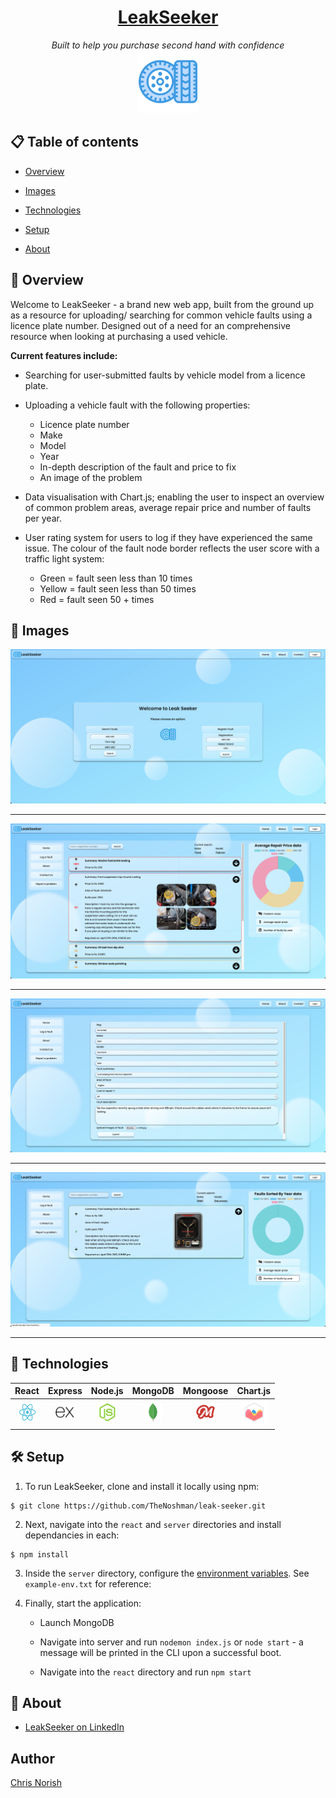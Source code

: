 <h1 align="center">
  <a href="#">
    LeakSeeker
  </a>
</h1>
<div align="center"> <i>Built to help you purchase second hand with confidence</i></div>

<div  align="center" ><img src="https://github.com/TheNoshman/leak-seeker/blob/master/react/src/images/logo2.png?raw=true" alt="logo" width="100"></div>

## 📋 Table of contents

* [Overview](#-overview)

* [Images](#-images)

* [Technologies](#-technologies)

* [Setup](#-setup)

* [About](#-about)

  

## 🔭 Overview
Welcome to LeakSeeker - a brand new web app, built from the ground up as a resource for uploading/ searching for common vehicle faults using a licence plate number. Designed out of a need for an comprehensive resource when looking at purchasing a used vehicle.

**Current features include:**

* Searching for user-submitted faults by vehicle model from a licence plate.
* Uploading a vehicle fault with the following properties:

  * Licence plate number
  * Make
  * Model
  * Year
  * In-depth description of the fault and price to fix
  * An image of the problem
* Data visualisation with Chart.js; enabling the user to inspect an overview of common problem areas, average repair price and number of faults per year.
* User rating system for users to log if they have experienced the same issue. The colour of the fault node border reflects the user score with a traffic light system:
  * Green = fault seen less than 10 times
  * Yellow = fault seen less than 50 times
  * Red = fault seen 50 + times



## 📸 Images

![screenshot](https://github.com/TheNoshman/leak-seeker/blob/master/screen1.png?raw=true)

---
![screenshot](https://github.com/TheNoshman/leak-seeker/blob/master/screenshot.png?raw=true)

---
![screenshot](https://github.com/TheNoshman/leak-seeker/blob/master/screen2.png?raw=true)

---
![screenshot](https://github.com/TheNoshman/leak-seeker/blob/master/screen3.png?raw=true)

---



## 🤖 Technologies

|                            React                             |                           Express                            |                           Node.js                            |                           MongoDB                            |                           Mongoose                           |                           Chart.js                           |
| :----------------------------------------------------------: | :----------------------------------------------------------: | :----------------------------------------------------------: | :----------------------------------------------------------: | :----------------------------------------------------------: | :----------------------------------------------------------: |
| <img src="https://github.com/TheNoshman/leak-seeker/blob/master/react/public/react.svg?raw=true" alt="React" width="30" height="30"> | <img src="https://github.com/TheNoshman/leak-seeker/blob/master/react/public/express.svg?raw=true" alt="aws-s3" width="30" height="30"> | <img src="https://github.com/TheNoshman/leak-seeker/blob/master/react/public/node-js.svg?raw=true" alt="aws-s3" width="30" height="30"> | <img src="https://github.com/TheNoshman/leak-seeker/blob/master/react/public/mongodb.svg?raw=true" alt="aws-s3" width="30" height="30"> | <img src="https://github.com/TheNoshman/leak-seeker/blob/master/react/public/goose.png?raw=true" alt="aws-s3" width="30" height="30"> | <img src="https://github.com/TheNoshman/leak-seeker/blob/master/react/public/chart.png?raw=true" alt="aws-s3" width="45" height="40"> |



## 🛠️ Setup

1. To run LeakSeeker, clone and install it locally using npm:

```
$ git clone https://github.com/TheNoshman/leak-seeker.git
```

2. Next, navigate into the `react` and `server` directories and install dependancies in each:

```
$ npm install
```

3. Inside the `server` directory, configure the [environment variables](https://medium.com/chingu/an-introduction-to-environment-variables-and-how-to-use-them-f602f66d15fa). See `example-env.txt` for reference:
4. Finally, start the application:

   * Launch MongoDB

   * Navigate into server and run `nodemon index.js` or `node start` - a message will be printed in the CLI upon a successful boot.
   * Navigate into the `react` directory and run `npm start`



## 📖 About

* [LeakSeeker on LinkedIn](https://www.linkedin.com/company/leakseeker)

## Author
  [Chris Norish](https://github.com/TheNoshman)

